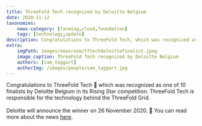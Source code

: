 ```yaml
---
title: ThreeFold Tech recognized by Deloitte Belgium 
date: 2020-11-12
taxonomies:
    news-category: [farming,cloud,foundation]
    tags: [technology,update]
description: Congratulations to ThreeFold Tech, which was recognized as one of 10 finalists by Deloitte Belgium in its Rising Star competition! More within.
extra:
    imgPath: images/newsroom/tftechdeloittefinalist.jpeg
    image_caption: ThreeFold Tech recognized by Deloitte Belgium
    authors: [sam_taggart]
    authorImg: /images/people/sam_taggart.jpg
---
```


Congratulations to ThreeFold Tech 👏 which was recognized as one of 10 finalists by Deloitte Belgium in its Rising Star competition. ThreeFold Tech is responsible for the technology behind the ThreeFold Grid.
<br/>
<br/>
Deloitte will announce the winner on 26 November 2020. 🤞 You can read more about the news [here](https://www2.deloitte.com/be/en/pages/technology/articles/fast50-2020-nominees_press-release.html).

